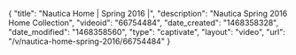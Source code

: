 {
    "title": "Nautica Home | Spring 2016 |",
    "description": "Nautica Spring 2016 Home Collection",
    "videoid": "66754484",
    "date_created": "1468358328",
    "date_modified": "1468358560",
    "type": "captivate",
    "layout": "video",
    "url": "\/v\/nautica-home-spring-2016\/66754484"
}